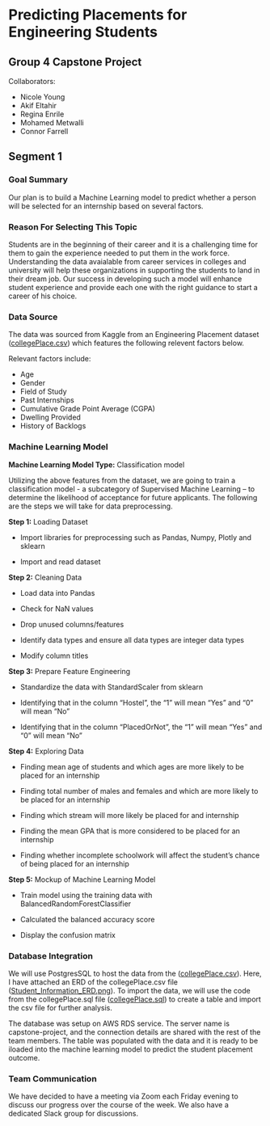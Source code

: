 # Predicting Placements for Engineering Students

## Group 4 Capstone Project

Collaborators:
- Nicole Young
- Akif Eltahir
- Regina Enrile
- Mohamed Metwalli
- Connor Farrell

## Segment 1 

### Goal Summary

Our plan is to build a Machine Learning model to predict whether a person will be selected for an internship based on several factors. 

### Reason For Selecting This Topic 
Students are in the beginning of their career and it is a challenging time for them to gain the experience needed to put them in the work force. Understanding the data avaialable from career services in colleges and university will help these organizations in supporting the students to land in their dream job. Our success in developing such a model will enhance student experience and provide each one with the right guidance to start a career of his choice.

### Data Source

The data was sourced from Kaggle from an Engineering Placement dataset ([collegePlace.csv](https://github.com/connorfarrell7/Predicting_Placements_for_Engineering_Students/blob/main/collegePlace.csv)) which features the following relevent factors below.

Relevant factors include:

- Age
- Gender
- Field of Study
- Past Internships
- Cumulative Grade Point Average (CGPA)
- Dwelling Provided
- History of Backlogs


### Machine Learning Model

**Machine Learning Model Type:** Classification model

Utilizing the above features from the dataset, we are going to train a classification model - a subcategory of Supervised Machine Learning – to determine the likelihood of acceptance for future applicants. The following are the steps we will take for data preprocessing.

**Step 1:** Loading Dataset

-	Import libraries for preprocessing such as Pandas, Numpy, Plotly and sklearn

-	Import and read dataset

**Step 2:** Cleaning Data

-	Load data into Pandas

-	Check for NaN values

-	Drop unused columns/features

-	Identify data types and ensure all data types are integer data types

-	Modify column titles

**Step 3:** Prepare Feature Engineering

-	Standardize the data with StandardScaler from sklearn

-	Identifying that in the column “Hostel”, the “1” will mean “Yes” and “0” will mean “No”

-	Identifying that in the column “PlacedOrNot”, the “1” will mean “Yes” and “0” will mean “No”

**Step 4:** Exploring Data

-	Finding mean age of students and which ages are more likely to be placed for an internship

-	Finding total number of males and females and which are more likely to be placed for an internship

-	Finding which stream will more likely be placed for and internship

-	Finding the mean GPA that is more considered to be placed for an internship

-	Finding whether incomplete schoolwork will affect the student’s chance of being placed for an internship

**Step 5:** Mockup of Machine Learning Model

-	Train model using the training data with BalancedRandomForestClassifier

-	Calculated the balanced accuracy score

-	Display the confusion matrix


### Database Integration

We will use PostgresSQL to host the data from the ([collegePlace.csv](https://github.com/connorfarrell7/Predicting_Placements_for_Engineering_Students/blob/main/collegePlace.csv)). Here, I have attached an ERD of the collegePlace.csv file ([Student_Information_ERD.png](https://github.com/connorfarrell7/Predicting_Placements_for_Engineering_Students/blob/main/Student_Information_ERD.png)). To import the data, we will use the code from the collegePlace.sql file ([collegePlace.sql](https://github.com/connorfarrell7/Predicting_Placements_for_Engineering_Students/blob/main/collegePlace.sql)) to create a table and import the csv file for further analysis.

The database was setup on AWS RDS service. The server name is capstone-project, and the connection details are shared with the rest of the team members. The table was populated with the data and it is ready to be iloaded into the machine learning model to predict the student placement outcome.  

### Team Communication

We have decided to have a meeting via Zoom each Friday evening to discuss our progress over the course of the week. We also have a dedicated Slack group for discussions.
